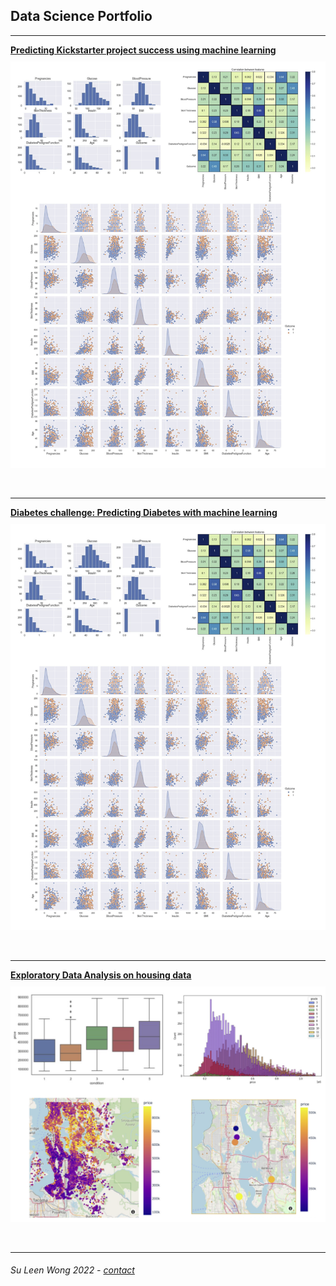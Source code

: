 ## Data Science Portfolio

---


[**Predicting Kickstarter project success using machine learning**](/pages/kickstarter)  
[<img style="padding-top: 10px" src="/assets/images/diabetes-cover.png?raw=true"/>](/pages/kickstarter)

<br>

---

[**Diabetes challenge: Predicting Diabetes with machine learning**](/pages/diabetes)  
[<img style="padding-top: 10px" src="/assets/images/diabetes-cover.png?raw=true"/>](/pages/diabetes)
  
<br>

---
[**Exploratory Data Analysis on housing data**](/pages/eda_housingdata)      
[<img style="padding-top: 10px" src="/assets/images/eda-housing-cover.png?raw=true"/>](/pages/eda_housingdata)
  
<br>

---
##### <span style="font-weight:normal">Su Leen Wong 2022 - <a href="mailto:slwong@web.de">contact</a></span> 
